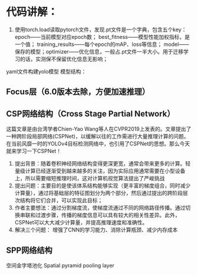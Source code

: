 # 代码讲解：
1. 使用torch.load读取pytorch文件，发现.pt文件是一个字典，包含五个key：
epoch——当前模型对应epoch数；
best_fitness——模型性能加权指标，是一个值；
training_results——每个epoch的mAP、loss等信息；
model——保存的模型；optimizer——优化信息，一般占.pt文件一半大小。用于迁移学习的话，实测保不保留优化信息无影响；

yaml文件构建yolo模型
模型结构：

## Focus层（6.0版本去除，方便加速推理）
## CSP网络结构（Cross Stage Partial Network）
这篇文章是由台湾学者Chien-Yao Wang等人在CVPR2019上发表的。文章提出了一种跨阶段局部网络(CSPNet)，以缓解以往的工作需进行大量推理计算的问题。在当前风靡一时的YOLOv4目标检测网络中，也引用了CSPNet的思想。那么今天就来学习一下CSPNet！

1. 提出背景：随着卷积神经网络结构变得更深更宽，通常会带来更多的计算。轻量级计算已经逐渐受到越来越多的关注，因为实际应用通常需要在小型设备上，所以需要缩短推理时间，这对计算机视觉算法提出了严峻挑战
2. 提出问题：主要目的是使该体系结构能够实现（更丰富的梯度组合，同时减少计算量），通过将基础层的特征图划分为两个部分，然后通过提出的跨阶段层次结构将它们合并，可以实现此目标；
3. 作者主要想法：通过分割梯度流，使梯度流通过不同的网络路径传播。通过切换串联和过渡步骤，传播的梯度信息可以具有较大的相关性差异。此外，CSPNet可以大大减少计算量，并提高推理速度和准确性。
4. 解决三个问题： 增强了CNN的学习能力、消除计算瓶颈、减少内存成本

## SPP网络结构
   空间金字塔池化 Spatial pyramid pooling layer